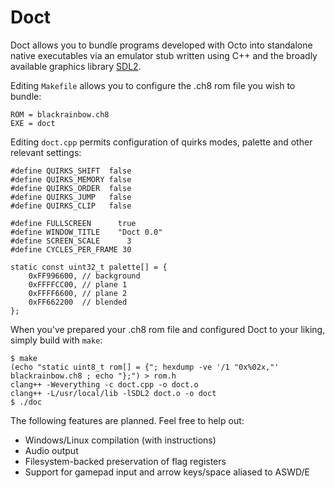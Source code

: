 Doct
====
Doct allows you to bundle programs developed with Octo into standalone native executables via an emulator stub written using C++ and the broadly available graphics library [SDL2](https://www.libsdl.org/download-2.0.php).

Editing `Makefile` allows you to configure the .ch8 rom file you wish to bundle:

    ROM = blackrainbow.ch8
    EXE = doct

Editing `doct.cpp` permits configuration of quirks modes, palette and other relevant settings:

    #define QUIRKS_SHIFT  false
    #define QUIRKS_MEMORY false
    #define QUIRKS_ORDER  false
    #define QUIRKS_JUMP   false
    #define QUIRKS_CLIP   false

    #define FULLSCREEN      true
    #define WINDOW_TITLE    "Doct 0.0"
    #define SCREEN_SCALE      3
    #define CYCLES_PER_FRAME 30

    static const uint32_t palette[] = {
    	0xFF996600, // background
    	0xFFFFCC00, // plane 1
    	0xFFFF6600, // plane 2
    	0xFF662200  // blended
    };

When you've prepared your .ch8 rom file and configured Doct to your liking, simply build with `make`:

    $ make
    (echo "static uint8_t rom[] = {"; hexdump -ve '/1 "0x%02x,"' blackrainbow.ch8 ; echo "};") > rom.h
    clang++ -Weverything -c doct.cpp -o doct.o
    clang++ -L/usr/local/lib -lSDL2 doct.o -o doct
    $ ./doc

The following features are planned. Feel free to help out:

- Windows/Linux compilation (with instructions)
- Audio output
- Filesystem-backed preservation of flag registers
- Support for gamepad input and arrow keys/space aliased to ASWD/E
